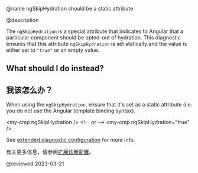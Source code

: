 @name ngSkipHydration should be a static attribute

@description

The `ngSkipHydration` is a special attribute that indicates to Angular that a particular component should be
opted-out of hydration. This diagnostic ensures that this attribute `ngSkipHydration` is set statically and the 
value is either set to `"true"` or an empty value.

## What should I do instead?

## 我该怎么办？

When using the `ngSkipHydration`, ensure that it's set as a static attribute \(i.e. you do not use the Angular template binding syntax\).

<code-example format="html" language="html">
&lt;my-cmp ngSkipHydration /&gt;
&lt;!-- or --&gt;
&lt;my-cmp ngSkipHydration="true" /&gt;
</code-example>

See [extended diagnostic configuration](extended-diagnostics#configuration) for more info.

有关更多信息，请参阅[扩展诊断配置](extended-diagnostics#configuration)。

<!-- links -->

<!-- external links -->

<!-- end links -->

@reviewed 2023-03-21
